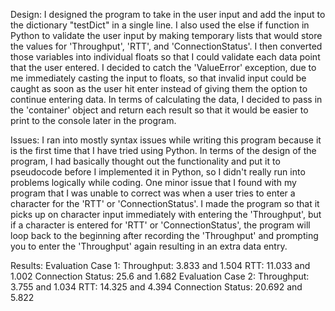 Design:	
	I designed the program to take in the user input and add the input to the dictionary "testDict" in a single 
		line. I also used the else if function in Python to validate the user input by making temporary lists that 
		would store the values for 'Throughput', 'RTT', and 'ConnectionStatus'. I then converted those variables 
		into individual floats so that I could validate each data point that the user entered. I decided to catch 
		the 'ValueError' exception, due to me immediately casting the input to floats, so that invalid input 
		could be caught as soon as the user hit enter instead of giving them the option to continue entering 
		data. In terms of calculating the data, I decided to pass in the 'container' object and return each result 
		so that it would be easier to print to the console later in the program. 

Issues:
	I ran into mostly syntax issues while writing this program because it is the first time that I have tried 
		using Python. In terms of the design of the program, I had basically thought out the functionality 
		and put it to pseudocode before I implemented it in Python, so I didn't really run into problems 
		logically while coding. One minor issue that I found with my program that I was unable to correct
		was when a user tries to enter a character for the 'RTT' or 'ConnectionStatus'. I made the program 
		so that it picks up on character input immediately with entering the 'Throughput', but if a character 
		is entered for 'RTT' or 'ConnectionStatus', the program will loop back to the beginning after 
		recording the 'Throughput' and prompting you to enter the 'Throughput' again resulting in an extra
		data entry. 
		
Results:
	Evaluation Case 1:
		Throughput: 3.833 and 1.504
		RTT: 11.033 and 1.002
		Connection Status: 25.6 and 1.682
	Evaluation Case 2:
		Throughput: 3.755 and 1.034
		RTT: 14.325 and 4.394
		Connection Status: 20.692 and 5.822

